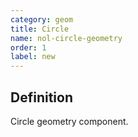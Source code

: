 ```yaml
---
category: geom
title: Circle
name: nol-circle-geometry
order: 1
label: new
---
```


## Definition

Circle geometry component.